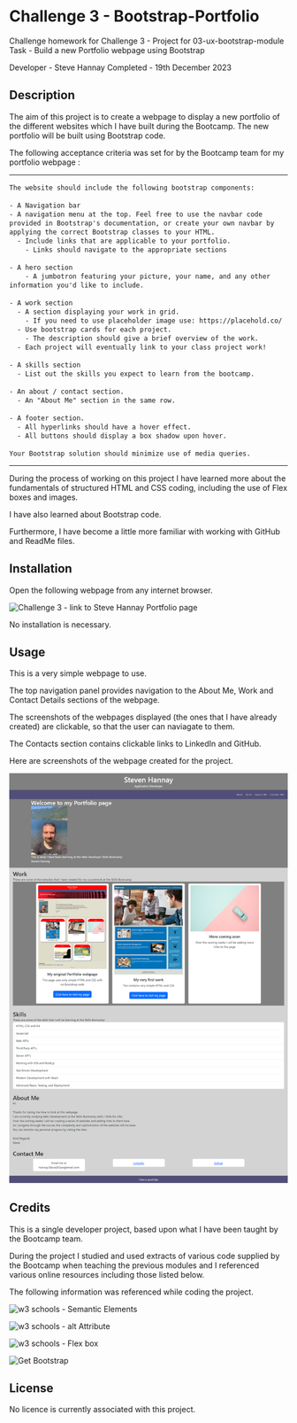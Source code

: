 # Challenge 3 - Bootstrap-Portfolio

Challenge homework for 
Challenge 3 - Project for 03-ux-bootstrap-module 
Task - Build a new Portfolio webpage using Bootstrap

Developer - Steve Hannay
Completed - 19th December 2023


## Description

The aim of this project is to create a webpage to display a new portfolio of the different websites which I have built during the Bootcamp. The new portfolio will be built using Bootstrap code.

The following acceptance criteria was set for by the Bootcamp team for my portfolio webpage :

--------------------------------------------------------------------------------------------------------------------------

    The website should include the following bootstrap components:

    - A Navigation bar
    - A navigation menu at the top. Feel free to use the navbar code provided in Bootstrap's documentation, or create your own navbar by applying the correct Bootstrap classes to your HTML.
      - Include links that are applicable to your portfolio.
        - Links should navigate to the appropriate sections 

    - A hero section
        - A jumbotron featuring your picture, your name, and any other information you'd like to include.

    - A work section
      - A section displaying your work in grid. 
        - If you need to use placeholder image use: https://placehold.co/ 
      - Use bootstrap cards for each project.
        - The description should give a brief overview of the work.
      - Each project will eventually link to your class project work!

    - A skills section
      - List out the skills you expect to learn from the bootcamp.

    - An about / contact section.
      - An "About Me" section in the same row.
    
    - A footer section.
      - All hyperlinks should have a hover effect.
      - All buttons should display a box shadow upon hover.

    Your Bootstrap solution should minimize use of media queries.

--------------------------------------------------------------------------------------------------------------------------

During the process of working on this project I have learned more about the fundamentals of structured HTML and CSS coding, including the use of Flex boxes and images. 

I have also learned about Bootstrap code.

Furthermore, I have become a little more familiar with working with GitHub and ReadMe files.


## Installation

Open the following webpage from any internet browser.

![Challenge 3 - link to Steve Hannay Portfolio page](https://stevehannay.github.io/Bootstrap-Portfolio/)

No installation is necessary. 


## Usage

This is a very simple webpage to use.

The top navigation panel provides navigation to the About Me, Work and Contact Details sections of the webpage.

The screenshots of the webpages displayed (the ones that I have already created) are clickable, so that the user can naviagate to them.

The Contacts section contains clickable links to LinkedIn and GitHub.


Here are screenshots of the webpage created for the project.

![Challenge 3 - screenshot of Steve Hannay Portfolio page](images/screencapture-stevehannay-github-io-Bootstrap-Portfolio.png)


## Credits

This is a single developer project, based upon what I have been taught by the Bootcamp team.

During the project I studied and used extracts of various code supplied by the Bootcamp when teaching the previous modules and I referenced various online resources including those listed below.


The following information was referenced while coding the project.

![w3 schools - Semantic Elements](https://www.w3schools.com/html/html5_semantic_elements.asp)

![w3 schools - alt Attribute](https://www.w3schools.com/tags/att_img_alt.asp)

![w3 schools - Flex box](https://www.w3schools.com/css/css3_flexbox.asp)

![Get Bootstrap](https://getbootstrap.com/docs/5.3/getting-started/introduction/)


## License

No licence is currently associated with this project.

